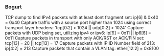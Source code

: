 ### Bogurt
TCP dump 
to find IPv4 packets with at least dont fragment set: ip[6] & 0x40 = 0x40
Capture traffic with a source port higher than 1024 using correct transport layer headers: 'tcp[0:2] > 1024 || udp[0:2] > 1024'
Capture packets with UDP being set, utilizing ipv4 or ipv6: ip[9] = 0x11 || ip6[6] = 0x11
Capture packets in transport with only ACK/RST or ACK/FIN set: tcp[13] = 20 || tcp[13] = 17
Capture packets with IP ID Number field of 213: ip[4:2] = 213
Capture packets that contain a VLAN tag: ether[12:2] = 0x8100
